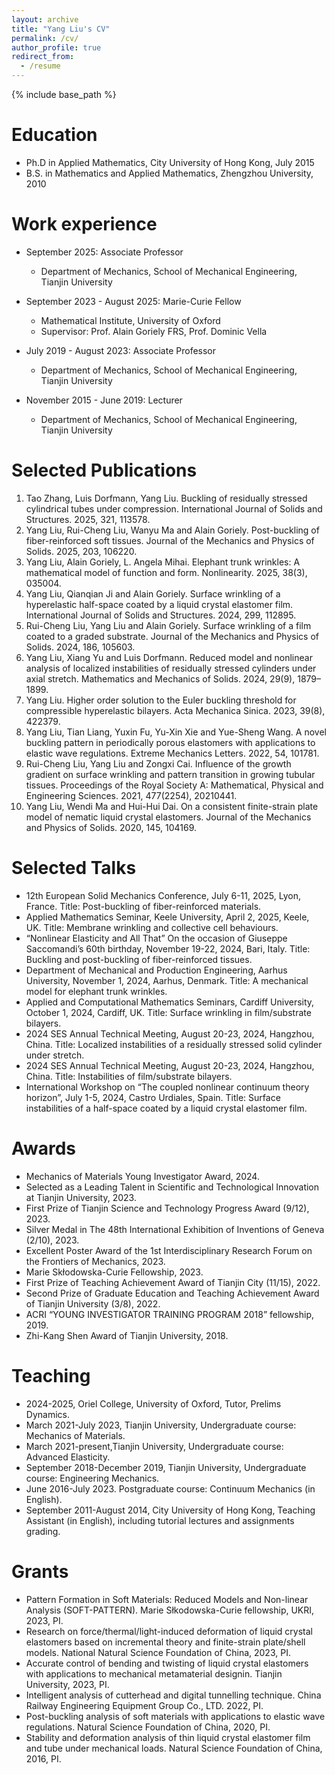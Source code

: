 ```yaml
---
layout: archive
title: "Yang Liu's CV"
permalink: /cv/
author_profile: true
redirect_from:
  - /resume
---
```


{% include base_path %}

Education
======
* Ph.D in Applied Mathematics, City University of Hong Kong, July 2015
* B.S. in Mathematics and Applied Mathematics, Zhengzhou University, 2010

Work experience
======
* September 2025: Associate Professor 
  * Department of Mechanics, School of Mechanical Engineering, Tianjin University

* September 2023 - August 2025: Marie-Curie Fellow
  * Mathematical Institute, University of Oxford
  * Supervisor: Prof. Alain Goriely FRS, Prof. Dominic Vella

* July 2019 - August 2023: Associate Professor 
  * Department of Mechanics, School of Mechanical Engineering, Tianjin University

* November 2015 - June 2019: Lecturer 
  * Department of Mechanics, School of Mechanical Engineering, Tianjin University

  
Selected Publications
======
  
1. Tao Zhang, Luis Dorfmann, Yang Liu. Buckling of residually stressed cylindrical tubes under compression. International Journal of Solids and Structures. 2025, 321, 113578.
2. Yang Liu, Rui-Cheng Liu, Wanyu Ma and Alain Goriely. Post-buckling of fiber-reinforced soft tissues. Journal of the Mechanics and Physics of Solids. 2025, 203, 106220.
3. Yang Liu, Alain Goriely, L. Angela Mihai. Elephant trunk wrinkles: A mathematical model of function and form. Nonlinearity. 2025, 38(3), 035004.
4. Yang Liu, Qianqian Ji and Alain Goriely. Surface wrinkling of a hyperelastic half-space coated by a liquid crystal elastomer film. International Journal of Solids and Structures. 2024, 299, 112895.
5. Rui-Cheng Liu, Yang Liu and Alain Goriely. Surface wrinkling of a film coated to a graded substrate. Journal of the Mechanics and Physics of Solids. 2024, 186, 105603.  
6. Yang Liu, Xiang Yu and Luis Dorfmann. Reduced model and nonlinear analysis of localized instabilities of residually stressed cylinders under axial stretch. Mathematics and Mechanics of Solids. 2024, 29(9), 1879–1899.
7. Yang Liu. Higher order solution to the Euler buckling threshold for compressible hyperelastic bilayers. Acta Mechanica Sinica. 2023, 39(8), 422379.
8. Yang Liu, Tian Liang, Yuxin Fu, Yu-Xin Xie and Yue-Sheng Wang. A novel buckling pattern in periodically porous elastomers with applications to elastic wave regulations. Extreme Mechanics Letters. 2022, 54, 101781.
9. Rui-Cheng Liu, Yang Liu and Zongxi Cai. Influence of the growth gradient on surface wrinkling and pattern transition in growing tubular tissues. Proceedings of the Royal Society A: Mathematical, Physical and Engineering Sciences. 2021, 477(2254), 20210441.
10. Yang Liu, Wendi Ma and Hui-Hui Dai. On a consistent finite-strain plate model of nematic liquid crystal elastomers. Journal of the Mechanics and Physics of Solids. 2020, 145, 104169.
<!--11. Yang Liu, Yang Ye, Ali Althobaiti and Yu-Xin Xie. Prevention of localized bulging in an inflated bilayer tube. International Journal of Mechanical Sciences. 2019, 153–154, 359–368.
12. Lishuai Jin, Yang Liu and Zongxi Cai. Post-buckling analysis on growing tubular tissues: A semi-analytical approach and imperfection sensitivity. International Journal of Solids and structures. 2019, 162, 121–134.-->
  
Selected Talks
======
* 12th European Solid Mechanics Conference, July 6-11, 2025, Lyon, France. Title: Post-buckling of fiber-reinforced materials.
* Applied Mathematics Seminar, Keele University, April 2, 2025, Keele, UK. Title: Membrane wrinkling and collective cell behaviours.
* “Nonlinear Elasticity and All That” On the occasion of Giuseppe Saccomandi’s 60th birthday, November 19-22, 2024, Bari, Italy. Title: Buckling and post-buckling of fiber-reinforced tissues.
* Department of Mechanical and Production Engineering, Aarhus University, November 1, 2024, Aarhus, Denmark. Title: A mechanical model for elephant trunk wrinkles.
* Applied and Computational Mathematics Seminars, Cardiff University, October 1, 2024, Cardiff, UK. Title: Surface wrinkling in film/substrate bilayers.
* 2024 SES Annual Technical Meeting, August 20-23, 2024, Hangzhou, China. Title: Localized instabilities of a residually stressed solid cylinder under stretch.
* 2024 SES Annual Technical Meeting, August 20-23, 2024, Hangzhou, China. Title: Instabilities of film/substrate bilayers.
* International Workshop on “The coupled nonlinear continuum theory horizon”, July 1-5, 2024, Castro Urdiales, Spain. Title: Surface instabilities of a half-space coated by a liquid crystal elastomer film.

Awards
======
* Mechanics of Materials Young Investigator Award, 2024.
* Selected as a Leading Talent in Scientific and Technological Innovation at Tianjin University, 2023.
* First Prize of Tianjin Science and Technology Progress Award (9/12), 2023.
* Silver Medal in The 48th International Exhibition of Inventions of Geneva (2/10), 2023.
* Excellent Poster Award of the 1st Interdisciplinary Research Forum on the Frontiers of Mechanics, 2023.
* Marie Skłodowska-Curie Fellowship, 2023.
* First Prize of Teaching Achievement Award of Tianjin City (11/15), 2022.
* Second Prize of Graduate Education and Teaching Achievement Award of Tianjin University (3/8), 2022.
* ACRI “YOUNG INVESTIGATOR TRAINING PROGRAM 2018” fellowship, 2019.
* Zhi-Kang Shen Award of Tianjin University, 2018.
  
Teaching
======
<!-- <ul>{% for post in site.teaching reversed %}
    {% include archive-single-cv.html %}
  {% endfor %}</ul>-->
  
* 2024-2025, Oriel College, University of Oxford, Tutor, Prelims Dynamics.
* March 2021-July 2023, Tianjin University, Undergraduate course: Mechanics of Materials.
* March 2021-present,Tianjin University, Undergraduate course: Advanced Elasticity.
* September 2018-December 2019, Tianjin University, Undergraduate course: Engineering Mechanics.
* June 2016-July 2023. Postgraduate course: Continuum Mechanics (in English).
* September 2011-August 2014, City University of Hong Kong, Teaching Assistant (in English), including tutorial lectures and assignments grading.

Grants
======
* Pattern Formation in Soft Materials: Reduced Models and Non-linear Analysis (SOFT-PATTERN). Marie Słkodowska-Curie fellowship, UKRI, 2023, PI.
* Research on force/thermal/light-induced deformation of liquid crystal elastomers based on incremental theory and finite-strain plate/shell models. National Natural Science Foundation of China, 2023, PI.
* Accurate control of bending and twisting of liquid crystal elastomers with applications to mechanical metamaterial designin. Tianjin University, 2023, PI.
* Intelligent analysis of cutterhead and digital tunnelling technique. China Railway Engineering Equipment Group Co., LTD. 2022, PI.
* Post-buckling analysis of soft materials with applications to elastic wave regulations. Natural Science Foundation of China, 2020, PI.
* Stability and deformation analysis of thin liquid crystal elastomer film and tube under mechanical loads. Natural Science Foundation of China, 2016, PI.
  
<!-- Service and leadership
======
* Currently signed in to 43 different slack teams-->
